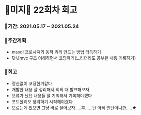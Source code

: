 # 🌼미지🌼 22회차 회고

### 🥕기간: 2021.05.17 ~ 2021.05.24

### 🍆주간계획

- mssql 프로시져와 동적 쿼리 만드는 방법 터득하기
- 닷넷mvc 구조 이해하면서 코딩하기(느리더라도 공부한 내용 기록하기)

### 🥦회고

- 정신없이 코딩한거같다
- 개발한 내용 잘 정리해서 회의 때 발표해보자
- 오류가 났던 내용들 잘 기억해서 기록해야겠다
- 포트폴리오 정리하기 시작해야겠다
- 모르는게 있으면 그냥 바로 물어보자.....후......난 아직 인턴이니깐.....★

